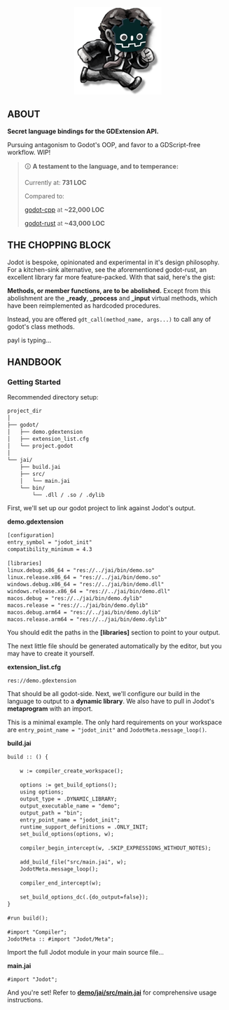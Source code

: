 <p align="center">
<img src="demo/godot/icon.png" alt="logo" width="200"/>
</p>

## ABOUT
**Secret language bindings for the GDExtension API.**

Pursuing antagonism to Godot's OOP, and favor to a GDScript-free workflow. WIP!

> 🛈 **A testament to the language, and to temperance:**
>
> Currently at: **731 LOC**
>
> Compared to:
>
> [godot-cpp](https://github.com/godot-rust/gdext) at **~22,000 LOC**
> 
> [godot-rust](https://github.com/godot-rust/gdext) at **~43,000 LOC**

## THE CHOPPING BLOCK

Jodot is bespoke, opinionated and experimental in it's design philosophy. For a kitchen-sink alternative, see the aforementioned godot-rust, an excellent library far more feature-packed. With that said, here's the gist:

**Methods, or member functions, are to be abolished.** Except from this abolishment are the **_ready**, **_process** and **_input** virtual methods, which have been reimplemented as hardcoded procedures.

Instead, you are offered `gdt_call(method_name, args...)` to call any of godot's class methods.

payl is typing...

## HANDBOOK
### Getting Started
Recommended directory setup:
```
project_dir
│
├── godot/
│   ├── demo.gdextension
│   ├── extension_list.cfg
│   └── project.godot
│
└── jai/
    ├── build.jai
    ├── src/
    │   └── main.jai
    └── bin/
        └── .dll / .so / .dylib
```
First, we'll set up our godot project to link against Jodot's output.

**demo.gdextension**
```
[configuration]
entry_symbol = "jodot_init"
compatibility_minimum = 4.3

[libraries]
linux.debug.x86_64 = "res://../jai/bin/demo.so"
linux.release.x86_64 = "res://../jai/bin/demo.so"
windows.debug.x86_64 = "res://../jai/bin/demo.dll"
windows.release.x86_64 = "res://../jai/bin/demo.dll"
macos.debug = "res://../jai/bin/demo.dylib"
macos.release = "res://../jai/bin/demo.dylib"
macos.debug.arm64 = "res://../jai/bin/demo.dylib"
macos.release.arm64 = "res://../jai/bin/demo.dylib"
```
You should edit the paths in the **[libraries]** section to point to your output.

The next little file should be generated automatically by the editor, but you may have to create it yourself.

**extension_list.cfg**
```
res://demo.gdextension
```
That should be all godot-side. Next, we'll configure our build in the language to output to a **dynamic library**. We also have to pull in Jodot's **metaprogram** with an import.

This is a minimal example. The only hard requirements on your workspace are `entry_point_name = "jodot_init"` and `JodotMeta.message_loop()`.

**build.jai**
```
build :: () {

    w := compiler_create_workspace();

    options := get_build_options();
    using options;
    output_type = .DYNAMIC_LIBRARY;
    output_executable_name = "demo";
    output_path = "bin";
    entry_point_name = "jodot_init";
    runtime_support_definitions = .ONLY_INIT;
    set_build_options(options, w);

    compiler_begin_intercept(w, .SKIP_EXPRESSIONS_WITHOUT_NOTES);

    add_build_file("src/main.jai", w);
    JodotMeta.message_loop();

    compiler_end_intercept(w);

    set_build_options_dc(.{do_output=false});
}

#run build();

#import "Compiler";
JodotMeta :: #import "Jodot/Meta";
```

Import the full Jodot module in your main source file...

**main.jai**
```
#import "Jodot";
```
And you're set! Refer to [**demo/jai/src/main.jai**](https://github.com/paylanon/Jodot/blob/main/demo/jai/src/main.jai) for comprehensive usage instructions.
